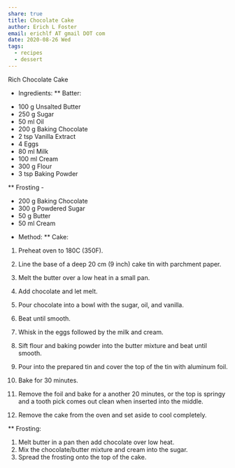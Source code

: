 ```yaml
---
share: true
title: Chocolate Cake
author: Erich L Foster
email: erichlf AT gmail DOT com
date: 2020-08-26 Wed
tags:
  - recipes
  - dessert
---
```


Rich Chocolate Cake
* Ingredients:
** Batter:
- 100 g Unsalted Butter
- 250 g Sugar
- 50 ml Oil
- 200 g Baking Chocolate
- 2 tsp Vanilla Extract
- 4 Eggs
- 80 ml Milk
- 100 ml Cream
- 300 g Flour
- 3 tsp Baking Powder

** Frosting -
- 200 g Baking Chocolate
- 300 g Powdered Sugar
- 50 g Butter
- 50 ml Cream

* Method:
** Cake:
1. Preheat oven to 180C (350F).
2. Line the base of a deep 20 cm (9 inch) cake tin with parchment paper.

2. Melt the butter over a low heat in a small pan.
3. Add chocolate and let melt.
4. Pour chocolate into a bowl with the sugar, oil, and vanilla.
5. Beat until smooth.
6. Whisk in the eggs followed by the milk and cream.
7. Sift flour and baking powder into the butter mixture and beat until smooth.
8. Pour into the prepared tin and cover the top of the tin with aluminum foil.
9. Bake for 30 minutes.
10. Remove the foil and bake for a another 20 minutes, or the top is springy
    and a tooth pick comes out clean when inserted into the middle.
11. Remove the cake from the oven and set aside to cool completely.

** Frosting:
1. Melt butter in a pan then add chocolate over low heat.
2. Mix the chocolate/butter mixture and cream into the sugar.
3. Spread the frosting onto the top of the cake.
